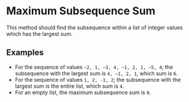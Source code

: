 # Maximum Subsequence Sum
This method should find the subsequence within a list of integer values which has the largest sum.

## Examples
- For the sequence of values `−2, 1, −3, 4, −1, 2, 1, −5, 4`; the subsequence with the largest sum is 
  `4, −1, 2, 1`, which sum is `6`.  
- For the sequence of values `1, 2, -1, 2`; the subsequence with the largest sum is the entire list, which sum is `4`. 
- For an empty list, the maximum subsequence sum is `0`.
